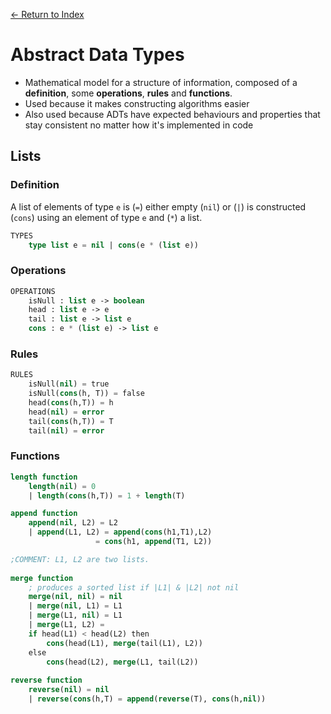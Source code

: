 [← Return to Index]()

# Abstract Data Types

- Mathematical model for a structure of information, composed of a **definition**, some **operations**, **rules** and **functions**.
- Used because it makes constructing algorithms easier
- Also used because ADTs have expected behaviours and properties that stay consistent no matter how it's implemented in code

## Lists

### Definition

A list of elements of type `e` is (`=`) either empty (`nil`) or (`|`) is constructed (`cons`) using an element of type `e` and (`*`) a list.

```lisp
TYPES
    type list e = nil | cons(e * (list e))
```

### Operations

```lisp
OPERATIONS
    isNull : list e -> boolean
    head : list e -> e
    tail : list e -> list e
    cons : e * (list e) -> list e
```

### Rules

```lisp
RULES
    isNull(nil) = true
    isNull(cons(h, T)) = false
    head(cons(h,T)) = h
    head(nil) = error
    tail(cons(h,T)) = T
    tail(nil) = error
```

### Functions

```lisp
length function
    length(nil) = 0 
    | length(cons(h,T)) = 1 + length(T)

append function
    append(nil, L2) = L2
    | append(L1, L2) = append(cons(h1,T1),L2)
                   = cons(h1, append(T1, L2))

;COMMENT: L1, L2 are two lists.
                         
merge function
	; produces a sorted list if |L1| & |L2| not nil
    merge(nil, nil) = nil
    | merge(nil, L1) = L1
    | merge(L1, nil) = L1
    | merge(L1, L2) = 
    if head(L1) < head(L2) then
        cons(head(L1), merge(tail(L1), L2))
    else
        cons(head(L2), merge(L1, tail(L2))
        
reverse function
    reverse(nil) = nil
    | reverse(cons(h,T) = append(reverse(T), cons(h,nil))
```

